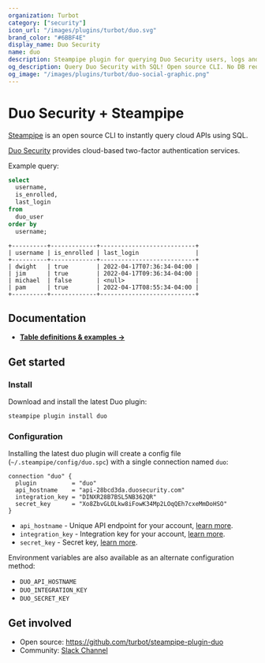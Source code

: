 ```yaml
---
organization: Turbot
category: ["security"]
icon_url: "/images/plugins/turbot/duo.svg"
brand_color: "#6BBF4E"
display_name: Duo Security
name: duo
description: Steampipe plugin for querying Duo Security users, logs and more.
og_description: Query Duo Security with SQL! Open source CLI. No DB required.
og_image: "/images/plugins/turbot/duo-social-graphic.png"
---
```


# Duo Security + Steampipe

[Steampipe](https://steampipe.io) is an open source CLI to instantly query cloud APIs using SQL.

[Duo Security](https://duo.com) provides cloud-based two-factor authentication services.

Example query:

```sql
select
  username,
  is_enrolled,
  last_login
from
  duo_user
order by
  username;
```

```
+----------+-------------+---------------------------+
| username | is_enrolled | last_login                |
+----------+-------------+---------------------------+
| dwight   | true        | 2022-04-17T07:36:34-04:00 |
| jim      | true        | 2022-04-17T09:36:34-04:00 |
| michael  | false       | <null>                    |
| pam      | true        | 2022-04-17T08:55:34-04:00 |
+----------+-------------+---------------------------+
```

## Documentation

- **[Table definitions & examples →](/plugins/turbot/duo/tables)**

## Get started

### Install

Download and install the latest Duo plugin:

```bash
steampipe plugin install duo
```

### Configuration

Installing the latest duo plugin will create a config file (`~/.steampipe/config/duo.spc`) with a single connection named `duo`:

```hcl
connection "duo" {
  plugin          = "duo"
  api_hostname    = "api-28bcd3da.duosecurity.com"
  integration_key = "DINXR28B7BSL5NB362QR"
  secret_key      = "Xo8ZbvGLOLkw8iFowK34Mp2LOqQEh7cxeMmDoHSO"
}
```

- `api_hostname` - Unique API endpoint for your account, [learn more](https://duo.com/docs/adminapi#first-steps).
- `integration_key` - Integration key for your account, [learn more](https://duo.com/docs/adminapi#first-steps).
- `secret_key` - Secret key, [learn more](https://duo.com/docs/adminapi#first-steps).

Environment variables are also available as an alternate configuration method:
- `DUO_API_HOSTNAME`
- `DUO_INTEGRATION_KEY`
- `DUO_SECRET_KEY`

## Get involved

* Open source: https://github.com/turbot/steampipe-plugin-duo
* Community: [Slack Channel](https://steampipe.io/community/join)
